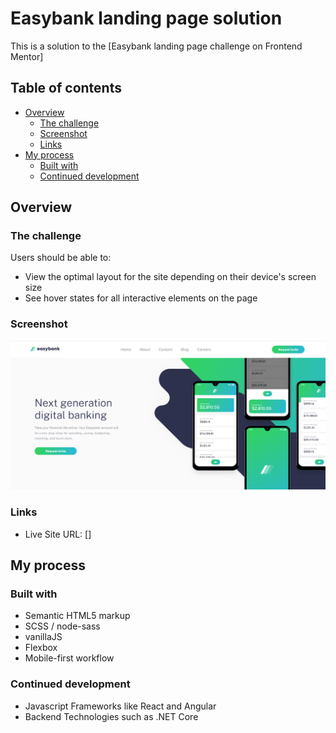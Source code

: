 # Easybank landing page solution

This is a solution to the [Easybank landing page challenge on Frontend Mentor] 

## Table of contents

- [Overview](#overview)
  - [The challenge](#the-challenge)
  - [Screenshot](#screenshot)
  - [Links](#links)
- [My process](#my-process)
  - [Built with](#built-with)
  - [Continued development](#continued-development)

## Overview

### The challenge

Users should be able to:

- View the optimal layout for the site depending on their device's screen size
- See hover states for all interactive elements on the page

### Screenshot

![](./images/intro.png)

### Links

- Live Site URL: []

## My process

### Built with
- Semantic HTML5 markup
- SCSS / node-sass
- vanillaJS
- Flexbox
- Mobile-first workflow

### Continued development

- Javascript Frameworks like React and Angular
- Backend Technologies such as .NET Core 
